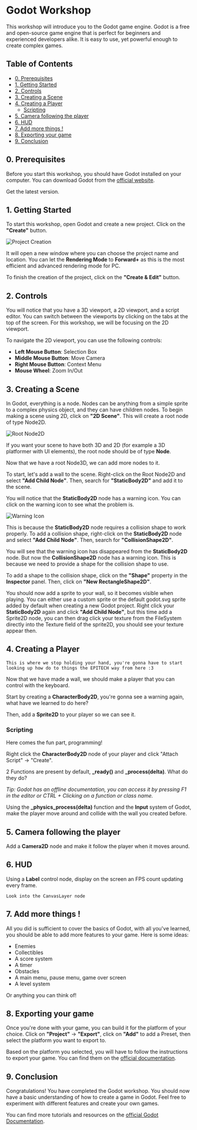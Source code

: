 # Godot Workshop

This workshop will introduce you to the Godot game engine. Godot is a free and open-source game engine that is perfect for beginners and experienced developers alike. It is easy to use, yet powerful enough to create complex games.

## Table of Contents

- [0. Prerequisites](#0-prerequisites)
- [1. Getting Started](#1-getting-started)
- [2. Controls](#2-controls)
- [3. Creating a Scene](#3-creating-a-scene)
- [4. Creating a Player](#4-creating-a-player)
    - [Scripting](#scripting)
- [5. Camera following the player](#5-camera-following-the-player)
- [6. HUD](#6-hud)
- [7. Add more things !](#7-add-more-things-)
- [8. Exporting your game](#8-exporting-your-game)
- [9. Conclusion](#9-conclusion)

## 0. Prerequisites

Before you start this workshop, you should have Godot installed on your computer. You can download Godot from the [official website](https://godotengine.org/download).

Get the latest version.

## 1. Getting Started

To start this workshop, open Godot and create a new project. Click on the **"Create"** button.

![Project Creation](assets/image1.png)

It will open a new window where you can choose the project name and location. You can let the **Rendering Mode** to **Forward+** as this is the most efficient and advanced rendering mode for PC.

To finish the creation of the project, click on the **"Create & Edit"** button.

## 2. Controls

You will notice that you have a 3D viewport, a 2D viewport, and a script editor. You can switch between the viewports by clicking on the tabs at the top of the screen. For this workshop, we will be focusing on the 2D viewport.

To navigate the 2D viewport, you can use the following controls:

- **Left Mouse Button**: Selection Box
- **Middle Mouse Button**: Move Camera
- **Right Mouse Button**: Context Menu
- **Mouse Wheel**: Zoom In/Out

## 3. Creating a Scene

In Godot, everything is a node. Nodes can be anything from a simple sprite to a complex physics object, and they can have children nodes. To begin making a scene using 2D, click on **"2D Scene"**. This will create a root node of type Node2D.

![Root Node2D](assets/image2.png)

If you want your scene to have both 3D and 2D (for example a 3D platformer with UI elements), the root node should be of type **Node**.

Now that we have a root Node3D, we can add more nodes to it.

To start, let's add a wall to the scene. Right-click on the Root Node2D and select **"Add Child Node"**. Then, search for **"StaticBody2D"** and add it to the scene.

You will notice that the **StaticBody2D** node has a warning icon. You can click on the warning icon to see what the problem is.

![Warning Icon](assets/image3.png)

This is because the **StaticBody2D** node requires a collision shape to work properly. To add a collision shape, right-click on the **StaticBody2D** node and select **"Add Child Node"**. Then, search for **"CollisionShape2D"**.

You will see that the warning icon has disappeared from the **StaticBody2D** node. But now the **CollisionShape2D** node has a warning icon. This is because we need to provide a shape for the collision shape to use.

To add a shape to the collision shape, click on the **"Shape"** property in the **Inspector** panel. Then, click on **"New RectangleShape2D"**.

You should now add a sprite to your wall, so it becomes visible when playing. You can either use a custom sprite or the default godot.svg sprite added by default when creating a new Godot project. Right click your **StaticBody2D** again and click **"Add Child Node"**, but this time add a Sprite2D node, you can then drag click your texture from the FileSystem directly into the Texture field of the sprite2D, you should see your texture appear then.

## 4. Creating a Player

    This is where we stop holding your hand, you're gonna have to start looking up how do to things the EPITECH way from here :3

Now that we have made a wall, we should make a player that you can control with the keyboard.

Start by creating a **CharacterBody2D**, you're gonna see a warning again, what have we learned to do here?

Then, add a **Sprite2D** to your player so we can see it.

### Scripting

Here comes the fun part, programming!

Right click the **CharacterBody2D** node of your player and click "Attach Script" -> "Create".

2 Functions are present by default, **_ready()** and **_process(delta)**. What do they do?

*Tip: Godot has an offline documentation, you can access it by pressing F1 in the editor or CTRL + Clicking on a function or class name.*

Using the **_physics_process(delta)** function and the **Input** system of Godot, make the player move around and collide with the wall you created before.

## 5. Camera following the player

Add a **Camera2D** node and make it follow the player when it moves around.

## 6. HUD

Using a **Label** control node, display on the screen an FPS count updating every frame.

    Look into the CanvasLayer node

## 7. Add more things !

All you did is sufficient to cover the basics of Godot, with all you've learned, you should be able to add more features to your game. Here is some ideas:
- Enemies
- Collectibles
- A score system
- A timer
- Obstacles
- A main menu, pause menu, game over screen
- A level system

Or anything you can think of!

## 8. Exporting your game

Once you're done with your game, you can build it for the platform of your choice. Click on **"Project"** -> **"Export"**, click on **"Add"** to add a Preset, then select the platform you want to export to.

Based on the platform you selected, you will have to follow the instructions to export your game. You can find them on the [official documentation](https://docs.godotengine.org/en/stable/getting_started/workflow/export/exporting_projects.html).

## 9. Conclusion

Congratulations! You have completed the Godot workshop. You should now have a basic understanding of how to create a game in Godot. Feel free to experiment with different features and create your own games.

You can find more tutorials and resources on the [official Godot Documentation](https://docs.godotengine.org/en/stable/index.html).
